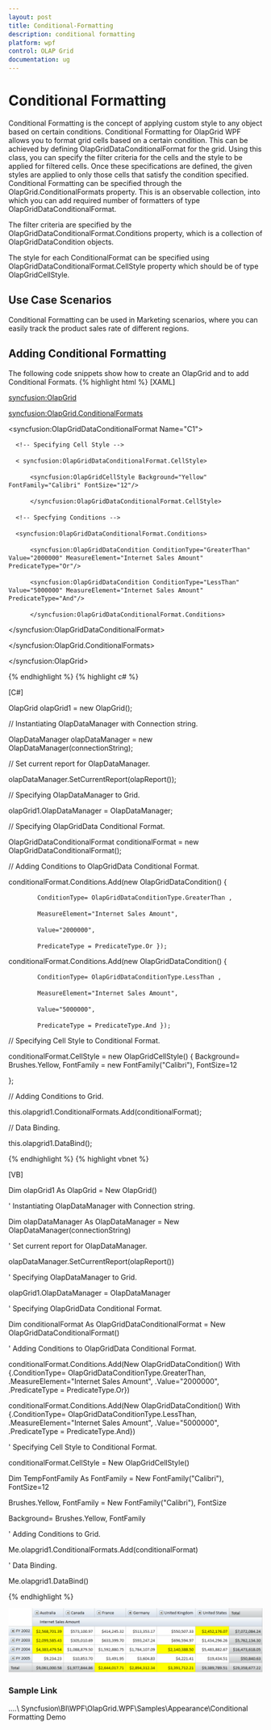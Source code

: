```yaml
---
layout: post
title: Conditional-Formatting
description: conditional formatting
platform: wpf
control: OLAP Grid
documentation: ug
---
```


# Conditional Formatting

Conditional Formatting is the concept of applying custom style to any object based on certain conditions. Conditional Formatting for OlapGrid WPF allows you to format grid cells based on a certain condition. This can be achieved by defining OlapGridDataConditionalFormat for the grid. Using this class, you can specify the filter criteria for the cells and the style to be applied for filtered cells. Once these specifications are defined, the given styles are applied to only those cells that satisfy the condition specified. Conditional Formatting can be specified through the OlapGrid.ConditionalFormats property. This is an observable collection, into which you can add required number of formatters of type OlapGridDataConditionalFormat. 

The filter criteria are specified by the OlapGridDataConditionalFormat.Conditions property, which is a collection of OlapGridDataCondition objects. 

The style for each ConditionalFormat can be specified using OlapGridDataConditionalFormat.CellStyle property which should be of type OlapGridCellStyle.

## Use Case Scenarios

Conditional Formatting can be used in Marketing scenarios, where you can easily track the product sales rate of different regions.

## Adding Conditional Formatting 

The following code snippets show how to create an OlapGrid and to add Conditional Formats.
{% highlight html %}
[XAML]

<syncfusion:OlapGrid>

 <syncfusion:OlapGrid.ConditionalFormats> 

   <!-- Adding Conditions -->                       

   <syncfusion:OlapGridDataConditionalFormat Name="C1">

      <!-- Specifying Cell Style -->

      < syncfusion:OlapGridDataConditionalFormat.CellStyle>

          <syncfusion:OlapGridCellStyle Background="Yellow" FontFamily="Calibri" FontSize="12"/>

          </syncfusion:OlapGridDataConditionalFormat.CellStyle>

      <!-- Specfying Conditions --> 

      <syncfusion:OlapGridDataConditionalFormat.Conditions>

          <syncfusion:OlapGridDataCondition ConditionType="GreaterThan" Value="2000000" MeasureElement="Internet Sales Amount" PredicateType="Or"/>

          <syncfusion:OlapGridDataCondition ConditionType="LessThan" Value="5000000" MeasureElement="Internet Sales Amount" PredicateType="And"/>

          </syncfusion:OlapGridDataConditionalFormat.Conditions>

   </syncfusion:OlapGridDataConditionalFormat>                        

 </syncfusion:OlapGrid.ConditionalFormats>

</syncfusion:OlapGrid>

{% endhighlight %}
{% highlight c# %}



[C#]

OlapGrid olapGrid1 = new OlapGrid();

// Instantiating OlapDataManager with Connection string.

OlapDataManager olapDataManager = new OlapDataManager(connectionString);

// Set current report for OlapDataManager.

olapDataManager.SetCurrentReport(olapReport());

// Specifying OlapDataManager to Grid.

olapGrid1.OlapDataManager = OlapDataManager;



 // Specifying OlapGridData Conditional Format.

OlapGridDataConditionalFormat conditionalFormat = new OlapGridDataConditionalFormat();

// Adding Conditions to OlapGridData Conditional Format.

conditionalFormat.Conditions.Add(new OlapGridDataCondition() { 

            ConditionType= OlapGridDataConditionType.GreaterThan , 

            MeasureElement="Internet Sales Amount",

            Value="2000000",

            PredicateType = PredicateType.Or });

conditionalFormat.Conditions.Add(new OlapGridDataCondition() { 

            ConditionType= OlapGridDataConditionType.LessThan , 

            MeasureElement="Internet Sales Amount",

            Value="5000000",

            PredicateType = PredicateType.And });



// Specifying Cell Style to Conditional Format.

conditionalFormat.CellStyle = new OlapGridCellStyle() { Background= Brushes.Yellow, FontFamily = new FontFamily("Calibri"), FontSize=12 

};

// Adding Conditions to Grid.

this.olapgrid1.ConditionalFormats.Add(conditionalFormat);

// Data Binding.

this.olapgrid1.DataBind();


{% endhighlight %}
{% highlight vbnet %}


[VB]

Dim olapGrid1 As OlapGrid = New OlapGrid()

' Instantiating OlapDataManager with Connection string.

Dim olapDataManager As OlapDataManager = New OlapDataManager(connectionString)

' Set current report for OlapDataManager.

olapDataManager.SetCurrentReport(olapReport())

' Specifying OlapDataManager to Grid.

olapGrid1.OlapDataManager = OlapDataManager



' Specifying OlapGridData Conditional Format.

Dim conditionalFormat As OlapGridDataConditionalFormat = New OlapGridDataConditionalFormat()

' Adding Conditions to OlapGridData Conditional Format.

conditionalFormat.Conditions.Add(New OlapGridDataCondition() With {.ConditionType= OlapGridDataConditionType.GreaterThan, .MeasureElement="Internet Sales Amount", .Value="2000000", .PredicateType = PredicateType.Or})

conditionalFormat.Conditions.Add(New OlapGridDataCondition() With {.ConditionType= OlapGridDataConditionType.LessThan, .MeasureElement="Internet Sales Amount", .Value="5000000", .PredicateType = PredicateType.And})



' Specifying Cell Style to Conditional Format.

conditionalFormat.CellStyle = New OlapGridCellStyle()

Dim TempFontFamily As FontFamily = New FontFamily("Calibri"), FontSize=12

Brushes.Yellow, FontFamily = New FontFamily("Calibri"), FontSize

Background= Brushes.Yellow, FontFamily

' Adding Conditions to Grid.

Me.olapgrid1.ConditionalFormats.Add(conditionalFormat)

' Data Binding.

Me.olapgrid1.DataBind()



{% endhighlight  %}

![C:/Users/dwarageshmb/Desktop/Vol 4 Docs/Images/OlapGridConditionalFormatting.png](Conditional-Formatting_images/Conditional-Formatting_img1.png)



### Sample Link

..\..\ Syncfusion\BI\WPF\OlapGrid.WPF\Samples\Appearance\Conditional Formatting Demo

